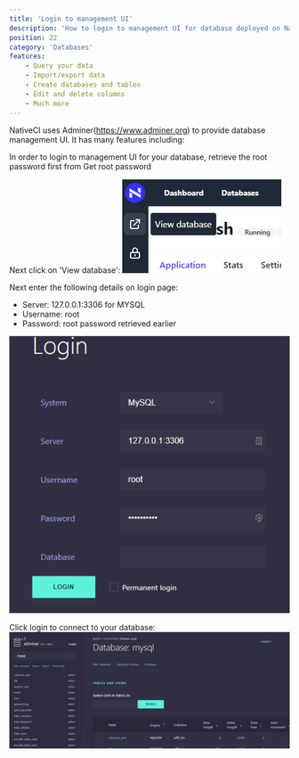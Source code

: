 ```yaml
---
title: 'Login to management UI'
description: 'How to login to management UI for database deployed on NativeCI?'
position: 22
category: 'Databases'
features:
    - Query your data
    - Import/export data
    - Create databases and tables
    - Edit and delete columns
    - Much more
---
```


NativeCI uses Adminer(https://www.adminer.org) to provide database management UI. It has many features including:
<list :items="features"></list>

In order to login to management UI for your database, retrieve the root password first from <nuxt-link to="/databases/get-root-password">Get root password</nuxt-link>

Next click on 'View database':
![View database](/images/databases/view-database.png)

Next enter the following details on login page:
- Server: 127.0.0.1:3306 for MYSQL
- Username: root
- Password: root password retrieved earlier

![DB UI](/images/databases/db-ui.png)

Click login to connect to your database:
![DB UI Dashboard](/images/databases/db-ui-dashboard.png)